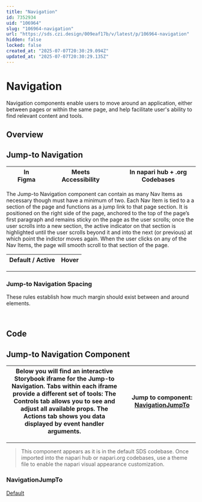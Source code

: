 ```yaml
---
title: "Navigation"
id: 7352934
uid: "106964"
slug: "106964-navigation"
url: "https://sds.czi.design/009eaf17b/v/latest/p/106964-navigation"
hidden: false
locked: false
created_at: "2025-07-07T20:30:29.094Z"
updated_at: "2025-07-07T20:30:29.135Z"
---
```


# Navigation

Navigation components enable users to move around an application, either between pages or within the same page, and help facilitate user's ability to find relevant content and tools.

## Overview

## Jump-to Navigation

|  | In Figma |   |  | Meets Accessibility |   |  | In napari hub + .org Codebases |
| --- | --- | --- | --- | --- | --- | --- | --- |

The Jump-to Navigation component can contain as many Nav Items as necessary though must have a minimum of two. Each Nav Item is tied to a a section of the page and functions as a jump link to that page section. It is positioned on the right side of the page, anchored to the top of the page’s first paragraph and remains sticky on the page as the user scrolls; once the user scrolls into a new section, the active indicator on that section is highlighted until the user scrolls beyond it and into the next (or previous) at which point the indictor moves again. When the user clicks on any of the Nav Items, the page will smooth scroll to that section of the page.

| **Default / Active** | **Hover** |
| --- | --- |

---

### Jump-to Navigation Spacing

These rules establish how much margin should exist between and around elements.

 

## Code

## Jump-to Navigation Component

| Below you will find an interactive Storybook iframe for the Jump-to Navigation.  Tabs within each iframe provide a different set of tools: The Controls tab allows you to see and adjust all available props. The Actions tab shows you data displayed by event handler arguments. |   | **Jump to component:** [NavigationJumpTo](https://sds.czi.design/009eaf17b/v/0/p/106964-navigation/t/10a784) |
| --- | --- | --- |

---

>This component appears as it is in the default SDS codebase. Once imported into the napari hub or napari.org codebases, use a theme file to enable the napari visual appearance customization.

### NavigationJumpTo

[Default](https://chanzuckerberg.github.io/sci-components/iframe.html?id=navigationjumpto--default)

 

